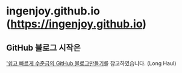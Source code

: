 # ingenjoy.github.io (https://ingenjoy.github.io)

## GitHub 블로그 시작은 

['쉽고 빠르게 수준급의 GitHub 블로그만들기](https://dreamgonfly.github.io/2018/01/27/jekyll-remote-theme.html)를 참고하였습니다. (Long Haul)
